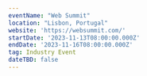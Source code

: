 ```yaml
---
eventName: "Web Summit"
location: "Lisbon, Portugal"
website: 'https://websummit.com/'
startDate: '2023-11-13T08:00:00.000Z'
endDate: '2023-11-16T08:00:00.000Z'
tag: Industry Event
dateTBD: false
---
```


